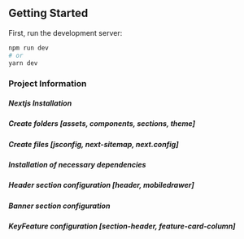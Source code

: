 ## Getting Started

First, run the development server:

```bash
npm run dev
# or
yarn dev
```

### Project Information

##### Nextjs Installation
##### Create folders [assets, components, sections, theme]
##### Create files [jsconfig, next-sitemap, next.config]
##### Installation of necessary dependencies
##### Header section configuration [header, mobiledrawer]
##### Banner section configuration
##### KeyFeature configuration [section-header, feature-card-column]
